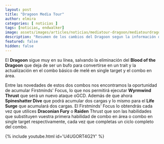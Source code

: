 ```yaml
---
layout: post
title: "Dragoon Media Tour"
author: elmira
categories: [ noticias ]
tags: [noticias, endwalker]
image: assets/images/articles/noticias/mediatour-dragoon/mediatourdragoon.jpg
description: "Resumen de los cambios del Dragoon segun la información del Media Tour"
featured: false
hidden: false
---
```


El **Dragoon** sigue muy en su línea, salvando la eliminación del **Blood of the Dragoon** que deja de ser un bufo para convertirse en un trait y la actualización en el combo básico de melé en single target y el combo en área.

Entre las novedades de estos dos combos nos encontramos la oportunidad de acumular Firstminds' Focus, lo que nos permitirá ejecutar **Wyrmwind Thrust** que será un nuevo ataque oGCD. Además de que ahora **Spineshatter Dive** que podrá acumular dos cargas y lo mismo para el **Life Surge** que acumulará dos cargas. El Firstminds' Focus lo obtendrás cada vez que utilices **Draconian Fury** o **Raiden** Thrust que son las habilidades que substituyen vuestra primera habilidad de combo en área o combo en single target respectivamente, cada vez que completas un ciclo completo del combo.

{% include youtube.html id='U4UGORT4G2Y' %}
